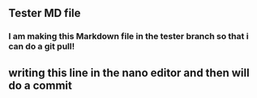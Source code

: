 ## Tester MD file
### I am making this Markdown file in the tester branch so that i can do a git pull!

## writing this line in the nano editor and then will do a commit 
